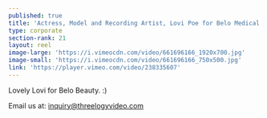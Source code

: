 ```yaml
---
published: true
title: 'Actress, Model and Recording Artist, Lovi Poe for Belo Medical (October 2017)'
type: corporate
section-rank: 21
layout: reel
image-large: 'https://i.vimeocdn.com/video/661696166_1920x700.jpg'
image-small: 'https://i.vimeocdn.com/video/661696166_750x500.jpg'
link: 'https://player.vimeo.com/video/238335607'
---
```

Lovely Lovi for Belo Beauty. :) 

Email us at: inquiry@threelogyvideo.com